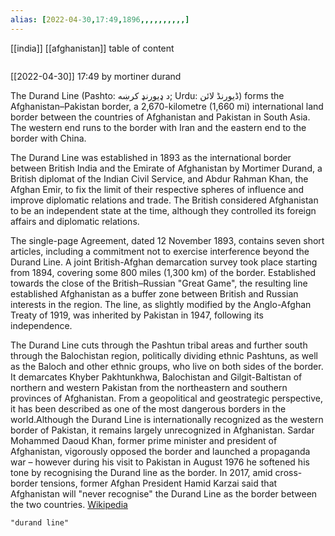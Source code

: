 ```yaml
---
alias: [2022-04-30,17:49,1896,,,,,,,,,,]
---
```

[[india]] [[afghanistan]]
table of content
```toc
```

[[2022-04-30]] 17:49
by mortiner durand

The Durand Line (Pashto: د ډیورنډ کرښه; Urdu: ڈیورنڈ لائن) forms the Afghanistan–Pakistan border, a 2,670-kilometre (1,660 mi) international land border between the countries of Afghanistan and Pakistan in South Asia. The western end runs to the border with Iran and the eastern end to the border with China.

The Durand Line was established in 1893 as the international border between British India and the Emirate of Afghanistan by Mortimer Durand, a British diplomat of the Indian Civil Service, and Abdur Rahman Khan, the Afghan Emir, to fix the limit of their respective spheres of influence and improve diplomatic relations and trade. The British considered Afghanistan to be an independent state at the time, although they controlled its foreign affairs and diplomatic relations.

The single-page Agreement, dated 12 November 1893, contains seven short articles, including a commitment not to exercise interference beyond the Durand Line. A joint British-Afghan demarcation survey took place starting from 1894, covering some 800 miles (1,300 km) of the border. Established towards the close of the British–Russian "Great Game", the resulting line established Afghanistan as a buffer zone between British and Russian interests in the region. The line, as slightly modified by the Anglo-Afghan Treaty of 1919, was inherited by Pakistan in 1947, following its independence.

The Durand Line cuts through the Pashtun tribal areas and further south through the Balochistan region, politically dividing ethnic Pashtuns, as well as the Baloch and other ethnic groups, who live on both sides of the border. It demarcates Khyber Pakhtunkhwa, Balochistan and Gilgit-Baltistan of northern and western Pakistan from the northeastern and southern provinces of Afghanistan. From a geopolitical and geostrategic perspective, it has been described as one of the most dangerous borders in the world.Although the Durand Line is internationally recognized as the western border of Pakistan, it remains largely unrecognized in Afghanistan. Sardar Mohammed Daoud Khan, former prime minister and president of Afghanistan, vigorously opposed the border and launched a propaganda war – however during his visit to Pakistan in August 1976 he softened his tone by recognising the Durand line as the border. In 2017, amid cross-border tensions, former Afghan President Hamid Karzai said that Afghanistan will "never recognise" the Durand Line as the border between the two countries.
[Wikipedia](https://en.wikipedia.org/wiki/Durand%20Line)
```query
"durand line"
```